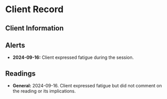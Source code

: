 # Client Record

## Client Information

## Alerts
- **2024-09-16:** Client expressed fatigue during the session.

## Readings
- **General:** 2024-09-16. Client expressed fatigue but did not comment on the reading or its implications.
